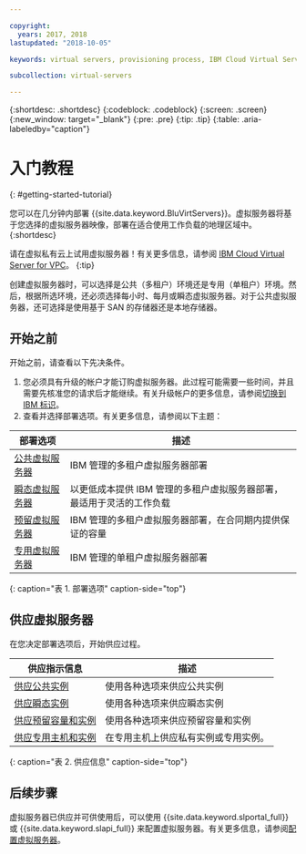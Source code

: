 ```yaml
---

copyright:
  years: 2017, 2018
lastupdated: "2018-10-05"

keywords: virtual servers, provisioning process, IBM Cloud Virtual Servers

subcollection: virtual-servers

---
```


{:shortdesc: .shortdesc}
{:codeblock: .codeblock}
{:screen: .screen}
{:new_window: target="_blank"}
{:pre: .pre}
{:tip: .tip}
{:table: .aria-labeledby="caption"}

# 入门教程
{: #getting-started-tutorial}

您可以在几分钟内部署 {{site.data.keyword.BluVirtServers}}。虚拟服务器将基于您选择的虚拟服务器映像，部署在适合使用工作负载的地理区域中。
{:shortdesc}

请在虚拟私有云上试用虚拟服务器！有关更多信息，请参阅 [IBM Cloud Virtual Server for VPC](/docs/vsi-is?topic=virtual-servers-is-gettingstartedvsigen#gettingstartedvsigen)。
{:tip}

创建虚拟服务器时，可以选择是公共（多租户）环境还是专用（单租户）环境。然后，根据所选环境，还必须选择每小时、每月或瞬态虚拟服务器。对于公共虚拟服务器，还可选择是使用基于 SAN 的存储器还是本地存储器。

## 开始之前

开始之前，请查看以下先决条件。

  1. 您必须具有升级的帐户才能订购虚拟服务器。此过程可能需要一些时间，并且需要先核准您的请求后才能继续。有关升级帐户的更多信息，请参阅[切换到 IBM 标识](/docs/account?topic=account-unifyingaccounts#unifyingaccounts)。
  2. 查看并选择部署选项。有关更多信息，请参阅以下主题：

|部署选项|描述|
| --------------------------------------------------------- | --------------------------------------------------- |
|[公共虚拟服务器](/docs/vsi?topic=virtual-servers-about-public-virtual-servers)|IBM 管理的多租户虚拟服务器部署|
|[瞬态虚拟服务器](/docs/vsi?topic=virtual-servers-about-vs-transient)|以更低成本提供 IBM 管理的多租户虚拟服务器部署，最适用于灵活的工作负载|
|[预留虚拟服务器](/docs/vsi?topic=virtual-servers-about-reserved-virtual-servers)|IBM 管理的多租户虚拟服务器部署，在合同期内提供保证的容量|
|[专用虚拟服务器](/docs/vsi?topic=virtual-servers-dedicated-virtual-servers)|IBM 管理的单租户虚拟服务器部署|
{: caption="表 1. 部署选项" caption-side="top"}   

## 供应虚拟服务器

在您决定部署选项后，开始供应过程。

|供应指示信息|描述|
| -------------------------------------------------------------------------- | ------------------------------------------------------- |
|[供应公共实例](/docs/vsi?topic=virtual-servers-ordering-vs-public)|使用各种选项来供应公共实例|
|[供应瞬态实例](/docs/vsi?topic=virtual-servers-ordering-vs-transient)|使用各种选项来供应瞬态实例|
|[供应预留容量和实例](/docs/vsi?topic=virtual-servers-provisioning-reserved-capacity-and-instances)|使用各种选项来供应预留容量和实例|
|[供应专用主机和实例](/docs/vsi?topic=virtual-servers-ordering-vs-dedicated)|在专用主机上供应私有实例或专用实例。|
{: caption="表 2. 供应信息" caption-side="top"}

## 后续步骤

虚拟服务器已供应并可供使用后，可以使用 {{site.data.keyword.slportal_full}}或 {{site.data.keyword.slapi_full}} 来配置虚拟服务器。有关更多信息，请参阅[配置虚拟服务器](/docs/vsi?topic=virtual-servers-configuring-virtual-servers)。
